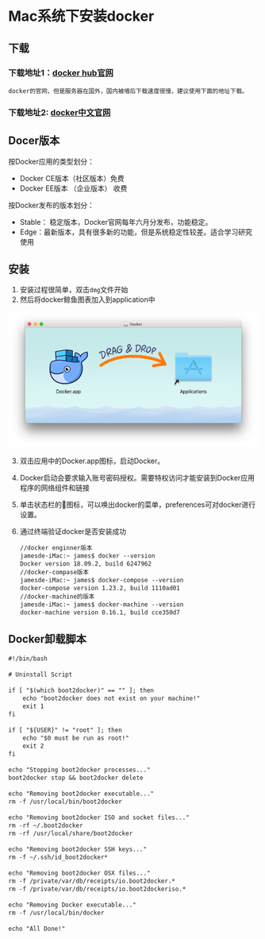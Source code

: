 # Mac系统下安装docker

## 下载

### 下载地址1：[docker hub官网](https://hub.docker.com/editions/community/docker-ce-desktop-mac) 
  	docker的官网，但是服务器在国外，国内被墙后下载速度很慢，建议使用下面的地址下载。
### 下载地址2: [docker中文官网](https://www.kancloud.cn/jingyucloud/docker/306050)



## Docer版本

按Docker应用的类型划分：

* Docker CE版本（社区版本）免费
* Docker EE版本 （企业版本） 收费

按Docker发布的版本划分：

* Stable： 稳定版本，Docker官网每年六月分发布，功能稳定。
* Edge：最新版本，具有很多新的功能，但是系统稳定性较差。适合学习研究使用



## 安装

1. 安装过程很简单，双击`dmg`文件开始
2. 然后将docker鲸鱼图表加入到application中

![](images/docker_install.png)

3. 双击应用中的Docker.app图标，启动Docker。

4. Docker启动会要求输入账号密码授权。需要特权访问才能安装到Docker应用程序的网络组件和链接

5. 单击状态栏的🐳图标，可以唤出docker的菜单，preferences可对docker进行设置。

6. 通过终端验证docker是否安装成功

   ```
   //docker enginner版本
   jamesde-iMac:~ james$ docker --version
   Docker version 18.09.2, build 6247962
   //docker-compase版本
   jamesde-iMac:~ james$ docker-compose --version
   docker-compose version 1.23.2, build 1110ad01
   //docker-machine的版本
   jamesde-iMac:~ james$ docker-machine --version
   docker-machine version 0.16.1, build cce350d7
   ```



## Docker卸载脚本

```shell
#!/bin/bash

# Uninstall Script

if [ "$(which boot2docker)" == "" ]; then
	echo "boot2docker does not exist on your machine!"
	exit 1
fi

if [ "${USER}" != "root" ]; then
	echo "$0 must be run as root!"
	exit 2
fi

echo "Stopping boot2docker processes..."
boot2docker stop && boot2docker delete

echo "Removing boot2docker executable..."
rm -f /usr/local/bin/boot2docker

echo "Removing boot2docker ISO and socket files..."
rm -rf ~/.boot2docker
rm -rf /usr/local/share/boot2docker

echo "Removing boot2docker SSH keys..."
rm -f ~/.ssh/id_boot2docker*

echo "Removing boot2docker OSX files..."
rm -f /private/var/db/receipts/io.boot2docker.*
rm -f /private/var/db/receipts/io.boot2dockeriso.*

echo "Removing Docker executable..."
rm -f /usr/local/bin/docker

echo "All Done!"
```

